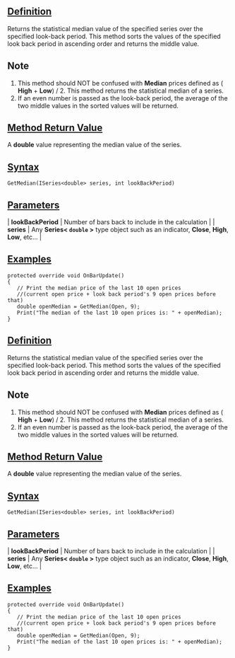 ## [Definition](https://developer.ninjatrader.com/docs/desktop/getmedian\#definition)

Returns the statistical median value of the specified series over the specified look-back period. This method sorts the values of the specified look back period in ascending order and returns the middle value.

## Note

1. This method should NOT be confused with **Median** prices defined as ( **High** \+ **Low**) / 2\. This method returns the statistical median of a series.
2. If an even number is passed as the look-back period, the average of the two middle values in the sorted values will be returned.

## [Method Return Value](https://developer.ninjatrader.com/docs/desktop/getmedian\#method-return-value)

A **double** value representing the median value of the series.

## [Syntax](https://developer.ninjatrader.com/docs/desktop/getmedian\#syntax)

`GetMedian(ISeries<double> series, int lookBackPeriod)`

## [Parameters](https://developer.ninjatrader.com/docs/desktop/getmedian\#parameters)

| **lookBackPeriod** | Number of bars back to include in the calculation |
| **series** | Any **Series< `double` >** type object such as an indicator, **Close**, **High**, **Low**, etc... |

## [Examples](https://developer.ninjatrader.com/docs/desktop/getmedian\#examples)

```jsx-150469391 csharp
protected override void OnBarUpdate()
{
   // Print the median price of the last 10 open prices
   //(current open price + look back period's 9 open prices before that)
   double openMedian = GetMedian(Open, 9);
   Print("The median of the last 10 open prices is: " + openMedian);
}

```

## [Definition](https://developer.ninjatrader.com/docs/desktop/getmedian\#definition)

Returns the statistical median value of the specified series over the specified look-back period. This method sorts the values of the specified look back period in ascending order and returns the middle value.

## Note

1. This method should NOT be confused with **Median** prices defined as ( **High** \+ **Low**) / 2\. This method returns the statistical median of a series.
2. If an even number is passed as the look-back period, the average of the two middle values in the sorted values will be returned.

## [Method Return Value](https://developer.ninjatrader.com/docs/desktop/getmedian\#method-return-value)

A **double** value representing the median value of the series.

## [Syntax](https://developer.ninjatrader.com/docs/desktop/getmedian\#syntax)

`GetMedian(ISeries<double> series, int lookBackPeriod)`

## [Parameters](https://developer.ninjatrader.com/docs/desktop/getmedian\#parameters)

| **lookBackPeriod** | Number of bars back to include in the calculation |
| **series** | Any **Series< `double` >** type object such as an indicator, **Close**, **High**, **Low**, etc... |

## [Examples](https://developer.ninjatrader.com/docs/desktop/getmedian\#examples)

```jsx-150469391 csharp
protected override void OnBarUpdate()
{
   // Print the median price of the last 10 open prices
   //(current open price + look back period's 9 open prices before that)
   double openMedian = GetMedian(Open, 9);
   Print("The median of the last 10 open prices is: " + openMedian);
}

```